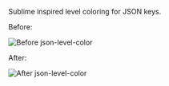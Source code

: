 Sublime inspired level coloring for JSON keys.

Before:

![Before json-level-color](https://cloud.githubusercontent.com/assets/1244900/21280849/4216b970-c3ae-11e6-8b37-fe8fa1d4ac62.png)

After:

![After json-level-color](https://cloud.githubusercontent.com/assets/1244900/21280848/402668b8-c3ae-11e6-98d3-bb7ed5965347.png)
